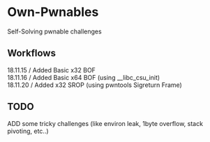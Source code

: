 # Own-Pwnables
Self-Solving pwnable challenges

## Workflows
18.11.15 / Added Basic x32 BOF  
18.11.16 / Added Basic x64 BOF (using __libc_csu_init)  
18.11.20 / Added x32 SROP (using pwntools Sigreturn Frame)  


## TODO
ADD some tricky challenges (like environ leak, 1byte overflow, stack pivoting, etc..)  
